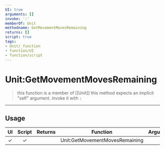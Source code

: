 ```yaml
---
UI: true
arguments: []
invoke: ':'
memberOf: Unit
methodname: GetMovementMovesRemaining
returns: []
script: true
tags:
- Unit/_function
- function/UI
- function/script
---
```

# Unit:GetMovementMovesRemaining
> this function is a member of [[Unit]]
> this method expects an implicit "self" argument. invoke it with `:`
-----
## Usage
|  UI | Script | Returns | Function | Arguments |
|:---:|:------:|-------:|:--------:|:---------|
|✓|✓||Unit:GetMovementMovesRemaining||
